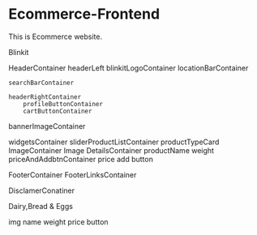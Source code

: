 # Ecommerce-Frontend
This is  Ecommerce website.






Blinkit

HeaderContainer
    headerLeft
        blinkitLogoContainer
        locationBarContainer


    searchBarContainer 

    headerRightContainer
        profileButtonContainer
        cartButtonContainer

bannerImageContainer

widgetsContainer
     sliderProductListContainer
         productTypeCard
            ImageContainer
               Image
            DetailsContainer
              productName
              weight
            priceAndAddbtnContainer
              price
              add button

FooterContainer
   FooterLinksContainer
    
   DisclamerConatiner                








Dairy,Bread & Eggs

img
name
weight
price button


 